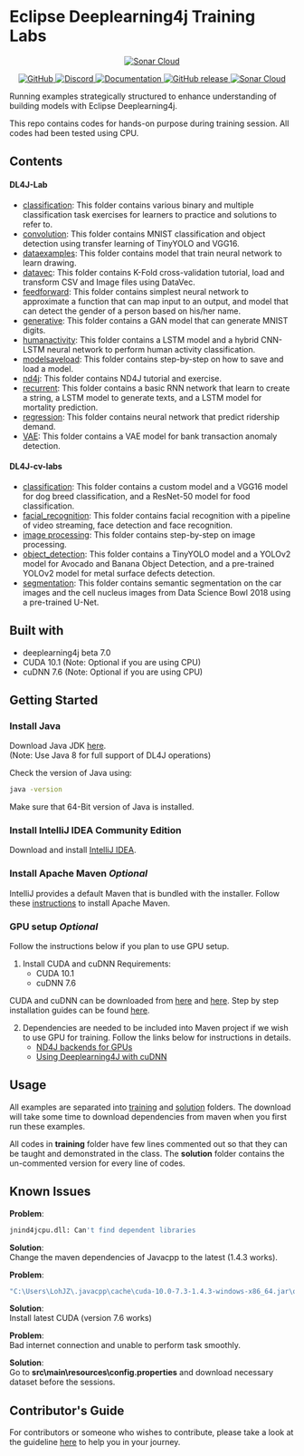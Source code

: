 # Eclipse Deeplearning4j Training Labs

<p>
  <p align="center">
    <a href="https://sonarcloud.io/dashboard?id=CertifaiAI_TrainingLabs">
        <img alt="Sonar Cloud" src="https://sonarcloud.io/images/project_badges/sonarcloud-white.svg">
    </a>
</p>

<p>
  <p align="center">
    <a href="https://github.com/CertifaiAI/TrainingLabs/blob/master/LICENSE">
        <img alt="GitHub" src="https://img.shields.io/github/license/CertifaiAI/TrainingLabs.svg">
    </a>
    <a href="https://discord.com/invite/WsBFgNP">
        <img alt="Discord" src="https://img.shields.io/discord/699181979316387842?color=red">
    </a>
    <a href="https://certifai.ai">
        <img alt="Documentation" src="https://img.shields.io/website/https/certifai.ai.svg?color=ff69b4">
    </a>
    <a href="https://github.com/CertifaiAI/TrainingLabs/releases">
        <img alt="GitHub release" src="https://img.shields.io/github/release/CertifaiAI/TrainingLabs.svg">
    </a>
    <a href="https://sonarcloud.io/dashboard?id=CertifaiAI_TrainingLabs">
        <img alt="Sonar Cloud" src="https://sonarcloud.io/api/project_badges/measure?project=CertifaiAI_TrainingLabs&metric=alert_status">
    </a>
</p>

Running examples strategically structured to enhance understanding of building models with Eclipse Deeplearning4j.

This repo contains codes for hands-on purpose during training session. All codes had been tested using CPU.

## Contents

#### DL4J-Lab
- [classification](https://github.com/CertifaiAI/TrainingLabs/tree/master/dl4j-labs/src/main/java/ai/certifai/solution/classification):
  This folder contains various binary and multiple classification task exercises for learners to practice and solutions to refer to.
- [convolution](https://github.com/CertifaiAI/TrainingLabs/tree/master/dl4j-labs/src/main/java/ai/certifai/solution/convolution):
  This folder contains MNIST classification and object detection using transfer learning of TinyYOLO and VGG16.
- [dataexamples](https://github.com/CertifaiAI/TrainingLabs/tree/master/dl4j-labs/src/main/java/ai/certifai/solution/dataexamples):
  This folder contains model that train neural network to learn drawing.
- [datavec](https://github.com/CertifaiAI/TrainingLabs/tree/master/dl4j-labs/src/main/java/ai/certifai/solution/datavec):
  This folder contains K-Fold cross-validation tutorial, load and transform CSV and Image files using DataVec.
- [feedforward](https://github.com/CertifaiAI/TrainingLabs/tree/master/dl4j-labs/src/main/java/ai/certifai/solution/feedforward):
  This folder contains simplest neural network to approximate a function that can map input to an output, and model that can detect the gender of a person based on his/her name.
- [generative](https://github.com/CertifaiAI/TrainingLabs/tree/master/dl4j-labs/src/main/java/ai/certifai/solution/generative):
  This folder contains a GAN model that can generate MNIST digits. 
- [humanactivity](https://github.com/CertifaiAI/TrainingLabs/tree/master/dl4j-labs/src/main/java/ai/certifai/solution/humanactivity):
  This folder contains a LSTM model and a hybrid CNN-LSTM neural network to perform human activity classification.
- [modelsaveload](https://github.com/CertifaiAI/TrainingLabs/tree/master/dl4j-labs/src/main/java/ai/certifai/solution/modelsaveload):
  This folder contains step-by-step on how to save and load a model.
- [nd4j](https://github.com/CertifaiAI/TrainingLabs/tree/master/dl4j-labs/src/main/java/ai/certifai/solution/nd4j):
  This folder contains ND4J tutorial and exercise.
- [recurrent](https://github.com/CertifaiAI/TrainingLabs/tree/master/dl4j-labs/src/main/java/ai/certifai/solution/recurrent):
  This folder contains a basic RNN network that learn to create a string, a LSTM model to generate texts, and a LSTM model for mortality prediction.
- [regression](https://github.com/CertifaiAI/TrainingLabs/tree/master/dl4j-labs/src/main/java/ai/certifai/solution/regression):
  This folder contains neural network that predict ridership demand.
- [VAE](https://github.com/CertifaiAI/TrainingLabs/tree/master/dl4j-labs/src/main/java/ai/certifai/solution/VAE):
  This folder contains a VAE model for bank transaction anomaly detection.
#### DL4J-cv-labs
- [classification](https://github.com/CertifaiAI/TrainingLabs/tree/master/dl4j-cv-labs/src/main/java/ai/certifai/solution/classification):
  This folder contains a custom model and a VGG16 model for dog breed classification, and a ResNet-50 model for food classification.
- [facial_recognition](https://github.com/CertifaiAI/TrainingLabs/tree/master/dl4j-cv-labs/src/main/java/ai/certifai/solution/facial_recognition):
  This folder contains facial recognition with a pipeline of video streaming, face detection and face recognition.
- [image processing](https://github.com/CertifaiAI/TrainingLabs/tree/master/dl4j-cv-labs/src/main/java/ai/certifai/solution/image_processing): 
  This folder contains step-by-step on image processing.
- [object_detection](https://github.com/CertifaiAI/TrainingLabs/tree/master/dl4j-cv-labs/src/main/java/ai/certifai/solution/object_detection): 
  This folder contains a TinyYOLO model and a YOLOv2 model for Avocado and Banana Object Detection, and a pre-trained YOLOv2 model for metal surface defects detection.
- [segmentation](https://github.com/CertifaiAI/TrainingLabs/tree/master/dl4j-cv-labs/src/main/java/ai/certifai/solution/segmentation): 
  This folder contains semantic segmentation on the car images and the cell nucleus images from Data Science Bowl 2018 using a pre-trained U-Net.


## Built with
- deeplearning4j beta 7.0
- CUDA 10.1 (Note: Optional if you are using CPU)
- cuDNN 7.6 (Note: Optional if you are using CPU)

## Getting Started

### Install Java

Download Java JDK [here](https://www.oracle.com/java/technologies/javase/javase-jdk8-downloads.html).  
(Note: Use Java 8 for full support of DL4J operations)

Check the version of Java using: 
```sh
java -version
```

Make sure that 64-Bit version of Java is installed.

### Install IntelliJ IDEA Community Edition
Download and install [IntelliJ IDEA](https://www.jetbrains.com/idea/download/).

### Install Apache Maven  *Optional*
IntelliJ provides a default Maven that is bundled with the installer. Follow these [instructions](https://maven.apache.org/install.html) to install Apache Maven.

### GPU setup  *Optional*
Follow the instructions below if you plan to use GPU setup.
1. Install CUDA and cuDNN
    Requirements:
   -  CUDA 10.1
   -  cuDNN 7.6
  
CUDA and cuDNN can be downloaded from [here](https://developer.nvidia.com/cuda-10.1-download-archive-base) and [here](https://developer.nvidia.com/rdp/cudnn-archive). Step by step installation guides can be found [here](https://docs.nvidia.com/deeplearning/sdk/cudnn-install/index.html).

2. Dependencies are needed to be included into Maven project if we wish to use GPU for training. Follow the links below for instructions in details.
   - [ND4J backends for GPUs](https://deeplearning4j.konduit.ai/config/backends#nd-4-j-backends-for-gpus-and-cpus)
   - [Using Deeplearning4J with cuDNN](https://deeplearning4j.konduit.ai/config/backends/config-cudnn#using-deeplearning-4-j-with-cudnn)

## Usage
All examples are separated into [training](https://github.com/CertifaiAI/TrainingLabs/tree/master/dl4j-labs/src/main/java/ai/certifai/training) and [solution](https://github.com/CertifaiAI/TrainingLabs/tree/master/dl4j-labs/src/main/java/ai/certifai/solution) folders. The download will take some time to download dependencies from maven when you first run these examples.

All codes in <b>training</b> folder have few lines commented out so that they can be taught and demonstrated in the class. The <b>solution</b> folder contains the un-commented version for every line of codes.


## Known Issues
<b>Problem</b>: 
```sh
jnind4jcpu.dll: Can't find dependent libraries
```
<b>Solution</b>: <br /> Change the maven dependencies of Javacpp to the latest (1.4.3 works).

<b>Problem</b>: 
```sh
"C:\Users\LohJZ\.javacpp\cache\cuda-10.0-7.3-1.4.3-windows-x86_64.jar\org\bytedeco\javacpp\windows-x86_64\jnicudnn.dll": Can't find procedure
```
<b>Solution</b>: <br /> Install latest CUDA (version 7.6 works)

<b>Problem</b>: <br /> Bad internet connection and unable to perform task smoothly.

<b>Solution</b>: <br /> Go to <b>src\main\resources\config.properties</b> and download necessary dataset before the sessions.

## Contributor's Guide
For contributors or someone who wishes to contribute, please take a look at the guideline [here](https://github.com/CertifaiAI/TrainingLabs/wiki/Contributor's-Guide) to help you in your journey.















